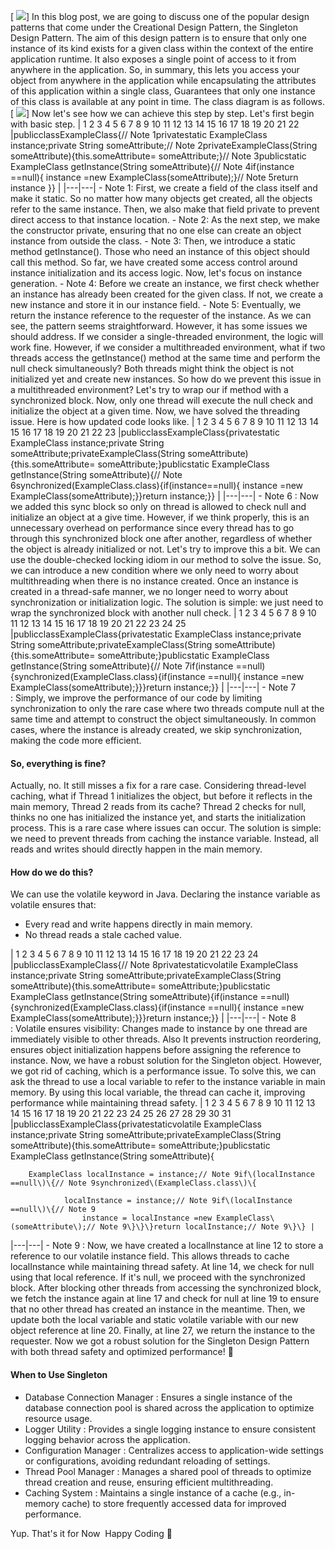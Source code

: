 [
![](/images/Screenshot%202025-01-29%20092951.png)]
In this blog post, we are going to discuss one of the popular design patterns that come under the Creational Design Pattern, the Singleton Design Pattern. The aim of this design pattern is to ensure that only one instance of its kind exists for a given class within the context of the entire application runtime. It also exposes a single point of access to it from anywhere in the application.
So, in summary, this lets you access your object from anywhere in the application while encapsulating the attributes of this application within a single class, Guarantees that only one instance of this class is available at any point in time. The class diagram is as follows.
[
![](/images/Singleton_pattern_uml.png)]
Now let's see how we can achieve this step by step. Let's first begin with basic step.
|  1
 2
 3
 4
 5
 6
 7
 8
 9
10
11
12
13
14
15
16
17
18
19
20
21
22 |publicclassExampleClass\{// Note 1privatestatic ExampleClass instance;private String someAttribute;// Note 2privateExampleClass\(String someAttribute\)\{this.someAttribute= someAttribute;\}// Note 3publicstatic ExampleClass getInstance\(String someAttribute\)\{// Note 4if\(instance ==null\)\{
            instance =new ExampleClass\(someAttribute\);\}// Note 5return instance
    \}\} |
|---|---|
\- Note 1: First, we create a field of the class itself and make it static. So no matter how many objects get created, all the objects refer to the same instance. Then, we also make that field private to prevent direct access to that instance location.
\- Note 2: As the next step, we make the constructor private, ensuring that no one else can create an object instance from outside the class.
\- Note 3: Then, we introduce a static method getInstance\(\). Those who need an instance of this object should call this method.
So far, we have created some access control around instance initialization and its access logic.
Now, let's focus on instance generation.
\- Note 4: Before we create an instance, we first check whether an instance has already been created for the given class. If not, we create a new instance and store it in our instance field.
\- Note 5: Eventually, we return the instance reference to the requester of the instance.
As we can see, the pattern seems straightforward. However, it has some issues we should address. If we consider a single\-threaded environment, the logic will work fine.
However, if we consider a multithreaded environment, what if two threads access the getInstance\(\) method at the same time and perform the null check simultaneously? Both threads might think the object is not initialized yet and create new instances. So how do we prevent this issue in a multithreaded environment?
Let's try to wrap our if method with a synchronized block. Now, only one thread will execute the null check and initialize the object at a given time. Now, we have solved the threading issue.
Here is how updated code looks like.
|  1
 2
 3
 4
 5
 6
 7
 8
 9
10
11
12
13
14
15
16
17
18
19
20
21
22
23 |publicclassExampleClass\{privatestatic ExampleClass instance;private String someAttribute;privateExampleClass\(String someAttribute\)\{this.someAttribute= someAttribute;\}publicstatic ExampleClass getInstance\(String someAttribute\)\{// Note 6synchronized\(ExampleClass.class\)\{if\(instance==null\)\{
				instance =new ExampleClass\(someAttribute\);\}\}return instance;\}\} |
|---|---|
\- Note 6 : Now we added this sync block so only on thread is allowed to check null and initialize an object at a give time.
However, if we think properly, this is an unnecessary overhead on performance since every thread has to go through this synchronized block one after another, regardless of whether the object is already initialized or not.
Let's try to improve this a bit. We can use the double\-checked locking idiom in our method to solve the issue.
So, we can introduce a new condition where we only need to worry about multithreading when there is no instance created. Once an instance is created in a thread\-safe manner, we no longer need to worry about synchronization or initialization logic.
The solution is simple: we just need to wrap the synchronized block with another null check.
|  1
 2
 3
 4
 5
 6
 7
 8
 9
10
11
12
13
14
15
16
17
18
19
20
21
22
23
24
25 |publicclassExampleClass\{privatestatic ExampleClass instance;private String someAttribute;privateExampleClass\(String someAttribute\)\{this.someAttribute= someAttribute;\}publicstatic ExampleClass getInstance\(String someAttribute\)\{// Note 7if\(instance ==null\)\{synchronized\(ExampleClass.class\)\{if\(instance ==null\)\{
                    instance =new ExampleClass\(someAttribute\);\}\}\}return instance;\}\} |
|---|---|
\- Note 7 : Simply, we improve the performance of our code by limiting synchronization to only the rare case where two threads compute null at the same time and attempt to construct the object simultaneously. In common cases, where the instance is already created, we skip synchronization, making the code more efficient.
#### So, everything is fine? 
Actually, no. It still misses a fix for a rare case.
Considering thread\-level caching, what if Thread 1 initializes the object, but before it reflects in the main memory, Thread 2 reads from its cache? Thread 2 checks for null, thinks no one has initialized the instance yet, and starts the initialization process.
This is a rare case where issues can occur.
The solution is simple: we need to prevent threads from caching the instance variable. Instead, all reads and writes should directly happen in the main memory.
#### How do we do this?
We can use the volatile keyword in Java. Declaring the instance variable as volatile ensures that:
* Every read and write happens directly in main memory.
* No thread reads a stale cached value.

|  1
 2
 3
 4
 5
 6
 7
 8
 9
10
11
12
13
14
15
16
17
18
19
20
21
22
23
24 |publicclassExampleClass\{// Note 8privatestaticvolatile ExampleClass instance;private String someAttribute;privateExampleClass\(String someAttribute\)\{this.someAttribute= someAttribute;\}publicstatic ExampleClass getInstance\(String someAttribute\)\{if\(instance ==null\)\{synchronized\(ExampleClass.class\)\{if\(instance ==null\)\{
                    instance =new ExampleClass\(someAttribute\);\}\}\}return instance;\}\} |
|---|---|
\- Note 8 : Volatile ensures visibility: Changes made to instance by one thread are immediately visible to other threads. Also It prevents instruction reordering, ensures object initialization happens before assigning the reference to instance.
Now, we have a robust solution for the Singleton object. However, we got rid of caching, which is a performance issue.
To solve this, we can ask the thread to use a local variable to refer to the instance variable in main memory. By using this local variable, the thread can cache it, improving performance while maintaining thread safety.
|  1
 2
 3
 4
 5
 6
 7
 8
 9
10
11
12
13
14
15
16
17
18
19
20
21
22
23
24
25
26
27
28
29
30
31 |publicclassExampleClass\{privatestaticvolatile ExampleClass instance;private String someAttribute;privateExampleClass\(String someAttribute\)\{this.someAttribute= someAttribute;\}publicstatic ExampleClass getInstance\(String someAttribute\)\{

        ExampleClass localInstance = instance;// Note 9if\(localInstance ==null\)\{// Note 9synchronized\(ExampleClass.class\)\{

                localInstance = instance;// Note 9if\(localInstance ==null\)\{// Note 9
                    instance = localInstance =new ExampleClass\(someAttribute\);// Note 9\}\}\}return localInstance;// Note 9\}\} |
|---|---|
\- Note 9 : Now, we have created a localInstance at line 12 to store a reference to our volatile instance field. This allows threads to cache localInstance while maintaining thread safety. At line 14, we check for null using that local reference. If it's null, we proceed with the synchronized block. After blocking other threads from accessing the synchronized block, we fetch the instance again at line 17 and check for null at line 19 to ensure that no other thread has created an instance in the meantime. Then, we update both the local variable and static volatile variable with our new object reference at line 20. Finally, at line 27, we return the instance to the requester.
Now we got a robust solution for the Singleton Design Pattern with both thread safety and optimized performance\! 🚀
#### When to Use Singleton
* Database Connection Manager : Ensures a single instance of the database connection pool is shared across the application to optimize resource usage.
* Logger Utility : Provides a single logging instance to ensure consistent logging behavior across the application.
* Configuration Manager : Centralizes access to application\-wide settings or configurations, avoiding redundant reloading of settings.
* Thread Pool Manager : Manages a shared pool of threads to optimize thread creation and reuse, ensuring efficient multithreading.
* Caching System : Maintains a single instance of a cache \(e.g., in\-memory cache\) to store frequently accessed data for improved performance.

Yup. That's it for Now 
Happy Coding 🙌
